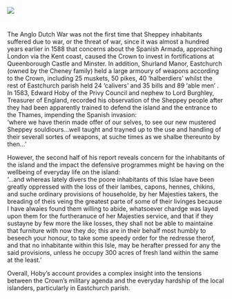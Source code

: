 <a href="https://dev.visual-essays.app"><img src="https://dev-visual-essays.netlify.app/images/ve-button.png"></a> 
<param ve-config title="Sheppey at war in the 16th century" author="Dr Melanie Caiazza" layout="vtl" banner="/images/banners/16c.jpg"> 

<param ve-entity eid="Q1500299" aliases="Sheppey"> 
<param ve-entity eid="Q105782444" aliases="Shurland Manor">
<param ve-entity eid="Q609390" aliases="Minster">
<param ve-entity eid="Q17643879" aliases="Queenborough Castle">

#

The Anglo Dutch War was not the first time that Sheppey inhabitants suffered due to war, or the threat of war, since it was almost a hundred years earlier in 1588 that concerns about the Spanish Armada, approaching London via the Kent coast, caused the Crown to invest in fortifications at Queenborough Castle and Minster.  In addition, Shurland Manor, Eastchurch (owned by the Cheney family) held a large armoury of weapons according to the Crown, including 25 muskets, 50 pikes, 40 ‘halberdiers’ whilst the rest of Eastchurch parish held 24 ‘calivers’ and 35 bills and 89 ‘able men’ .  In 1583, Edward Hoby of the Privy Council and nephew to Lord Burghley, Treasurer of England, recorded his observation of the Sheppey people after they had been apparently trained to defend the island and the entrance to the Thames, impending the Spanish invasion:
<br>
	‘where we have therin made offer of our selves, to see our new 
	mustered Sheppey souldiours…well taught and trayned up to the use 
	and handling of their severall sortes of weapons, at suche times as we
	 shalbe thereunto by then…’  
<param ve-image url="https://upload.wikimedia.org/wikipedia/commons/5/59/Queenborough_Castle_1784.png" label=Queenborough Castle, 1784" attribution="Unknown author, Public domain, via Wikimedia Commons">

However, the second half of his report reveals concern for the inhabitants of the island and the impact the defensive programmes might be having on the wellbeing of everyday life on the island:
<br>
	‘…and whereas lately divers the poore inhabitants of this Islae have 
	been greatly oppressed with the loss of their lambes, capons, hennes, 
	chikins, and suche ordinary provisions of householde, by her Majesties 
	takers, the breading of theis veing the greatest parte of some of their livinges 	because I have alwaies found them willing to abide, whatsoever chardge 
	was layed upon them for the furtheranuce of her Majesties service, and 
	that if they sustayne by few more the like losses, they shall not be able 
	to maintaine that furniture with now they do; this are in their behalf most 
	humbly to beseech your honour, to take some speedy order for the redresse 
	therof, and that no inhabitante within this Isle, may be herafter pressed for 
	any the said provisions, unless he occupy 300 acres of fresh land within the 
	same at the least.’ 

Overall, Hoby’s account provides a complex insight into the tensions between the Crown’s military agenda and the everyday hardship of the local islanders, particularly in Eastchurch parish.
<param ve-image url="https://upload.wikimedia.org/wikipedia/commons/d/df/Sheppey_Cliff_Top_-_geograph.org.uk_-_389427.jpg" label="Sheppey CLiff top" attribution="Glyn Baker, CC BY-SA 2.0, via Wikimedia Commons">


